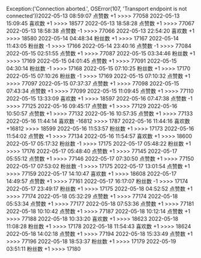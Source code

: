 Exception:('Connection aborted.', OSError(107, 'Transport endpoint is not connected'))2022-05-13  08:59:07   点赞数 +1 >>>> 77058
2022-05-13  15:09:45   喜欢数 +1 >>>> 18577
2022-05-13  18:58:28   点赞数 +1 >>>> 77067
2022-05-13  18:58:38   点赞数 -1 >>>> 77066
2022-05-13  22:54:20   喜欢数 +1 >>>> 18580
2022-05-14  04:48:34   粉丝数 +1 >>>> 17167
2022-05-14  11:43:05   粉丝数 -1 >>>> 17166
2022-05-14  23:40:16   点赞数 -1 >>>> 77084
2022-05-15  02:51:55   点赞数 +1 >>>> 77087
2022-05-15  03:34:46   粉丝数 +1 >>>> 17169
2022-05-15  04:01:45   点赞数 +1 >>>> 77091
2022-05-15  04:30:14   粉丝数 -1 >>>> 17168
2022-05-15  07:10:25   粉丝数 +1 >>>> 17170
2022-05-15  07:10:26   粉丝数 -1 >>>> 17169
2022-05-15  07:10:32   点赞数 +1 >>>> 77097
2022-05-15  07:37:37   点赞数 +1 >>>> 77098
2022-05-15  07:43:34   点赞数 +1 >>>> 77099
2022-05-15  11:09:45   点赞数 +1 >>>> 77110
2022-05-15  13:33:09   喜欢数 +1 >>>> 18597
2022-05-16  07:47:38   点赞数 -1 >>>> 77125
2022-05-16  09:45:17   点赞数 +1 >>>> 77129
2022-05-16  10:50:57   点赞数 +1 >>>> 77132
2022-05-16  10:57:35   点赞数 +1 >>>> 77133
2022-05-16  11:44:14   喜欢数 -16812 >>>> 1787
2022-05-16  11:44:16   喜欢数 +16812 >>>> 18599
2022-05-16  11:53:57   粉丝数 +1 >>>> 17173
2022-05-16  11:54:02   点赞数 +1 >>>> 77134
2022-05-16  11:54:57   喜欢数 +1 >>>> 18600
2022-05-17  05:17:32   粉丝数 -1 >>>> 17175
2022-05-17  05:48:22   粉丝数 +1 >>>> 17176
2022-05-17  05:48:40   点赞数 +1 >>>> 77145
2022-05-17  05:55:12   点赞数 +1 >>>> 77146
2022-05-17  07:30:50   点赞数 +1 >>>> 77150
2022-05-17  07:53:02   粉丝数 -1 >>>> 17175
2022-05-17  13:01:54   点赞数 +1 >>>> 77159
2022-05-17  14:10:47   喜欢数 +1 >>>> 18608
2022-05-17  14:49:57   点赞数 +1 >>>> 77161
2022-05-17  16:17:07   粉丝数 -1 >>>> 17174
2022-05-17  23:49:17   粉丝数 +1 >>>> 17175
2022-05-18  04:52:52   点赞数 +1 >>>> 77174
2022-05-18  05:32:29   点赞数 +1 >>>> 77174
2022-05-18  05:53:34   点赞数 +1 >>>> 77177
2022-05-18  07:53:36   点赞数 +1 >>>> 77181
2022-05-18  10:10:42   点赞数 +1 >>>> 77187
2022-05-18  10:12:14   点赞数 +1 >>>> 77188
2022-05-18  10:33:20   喜欢数 +1 >>>> 18623
2022-05-18  11:08:28   粉丝数 +1 >>>> 17178
2022-05-18  11:54:43   喜欢数 +1 >>>> 18624
2022-05-18  14:02:18   点赞数 +1 >>>> 77194
2022-05-18  15:33:49   点赞数 +1 >>>> 77196
2022-05-18  18:53:37   粉丝数 +1 >>>> 17179
2022-05-19  03:51:11   粉丝数 +1 >>>> 17180

